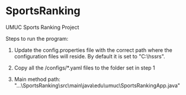 # SportsRanking
UMUC Sports Ranking Project

Steps to run the program:

1) Update the config.properties file with the correct path where the configuration files will reside. By default it is set to "C:\hssrs\".

2) Copy all the /configs/*.yaml files to the folder set in step 1

3) Main method path: "...\SportsRanking\src\main\java\edu\umuc\SportsRankingApp.java"